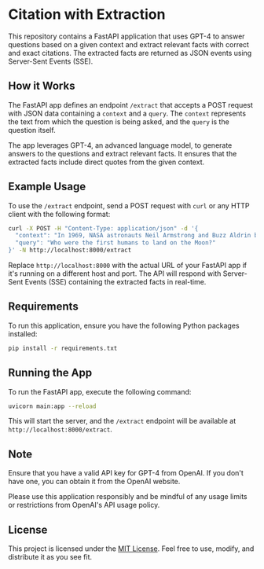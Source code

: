 # Citation with Extraction

This repository contains a FastAPI application that uses GPT-4 to answer questions based on a given context and extract relevant facts with correct and exact citations. The extracted facts are returned as JSON events using Server-Sent Events (SSE).

## How it Works

The FastAPI app defines an endpoint `/extract` that accepts a POST request with JSON data containing a `context` and a `query`. The `context` represents the text from which the question is being asked, and the `query` is the question itself.

The app leverages GPT-4, an advanced language model, to generate answers to the questions and extract relevant facts. It ensures that the extracted facts include direct quotes from the given context.

## Example Usage

To use the `/extract` endpoint, send a POST request with `curl` or any HTTP client with the following format:

```bash
curl -X POST -H "Content-Type: application/json" -d '{
  "context": "In 1969, NASA astronauts Neil Armstrong and Buzz Aldrin became the first humans to land and walk on the Moon during the Apollo 11 mission.",
  "query": "Who were the first humans to land on the Moon?"
}' -N http://localhost:8000/extract
```

Replace `http://localhost:8000` with the actual URL of your FastAPI app if it's running on a different host and port. The API will respond with Server-Sent Events (SSE) containing the extracted facts in real-time.

## Requirements

To run this application, ensure you have the following Python packages installed:

```bash
pip install -r requirements.txt
```

## Running the App

To run the FastAPI app, execute the following command:

```bash
uvicorn main:app --reload
```

This will start the server, and the `/extract` endpoint will be available at `http://localhost:8000/extract`.

## Note

Ensure that you have a valid API key for GPT-4 from OpenAI. If you don't have one, you can obtain it from the OpenAI website.

Please use this application responsibly and be mindful of any usage limits or restrictions from OpenAI's API usage policy.

## License

This project is licensed under the [MIT License](LICENSE). Feel free to use, modify, and distribute it as you see fit.